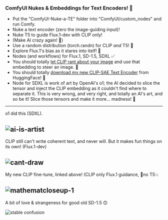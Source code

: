 ### ComfyUI Nukes & Embeddings for Text Encoders! 🤯

- Put the "ComfyUI-Nuke-a-TE" folder into "ComfyUI/custom_nodes" and run Comfy.
- Nuke a text encoder (zero the image-guiding input)!
- Nuke T5 to guide Flux.1-dev with CLIP only!
- (Make AI crazy again! 🤪)
- Use a random distribution (torch.randn) for CLIP *and* T5! 🥳
- Explore Flux.1's bias as it stares into itelf! 👀
- Nodes (and workflows) for Flux.1, SD-1.5, SDXL ✅
- You should totally [let CLIP rant about your image](https://github.com/zer0int/CLIP-gradient-ascent-embeddings) and use that embedding to steer an image. 🤗
- You should totally [download my new CLIP-SAE Text Encoder](https://huggingface.co/zer0int/CLIP-SAE-ViT-L-14) from HuggingFace! 🤗
- Node for SDXL is work of art by OpenAI's o1; the AI decided to slice the tensor and inject the CLIP embedding as it couldn't find where to separate it. This is very wrong, and very right, and totally an AI's art, and so be it! Slice those tensors and make it more... madness! 🤖
------
o1 did this (SDXL).

![ai-is-artist](https://github.com/user-attachments/assets/abb1fbd4-6b90-4904-b5d8-17266e2ac38b)
------
CLIP still can't write coherent text, and never will. But it makes fun things on its own! (Flux.1-dev)

![cant-draw](https://github.com/user-attachments/assets/3a33d1e3-0c50-4b3d-8106-04ea99fd7abf)
------
My new CLIP fine-tune, linked above! (CLIP only Flux.1 guidance, 🚫no T5💥

![mathematcloseup-1](https://github.com/user-attachments/assets/27d13bdd-6553-4d30-a62b-051f1294fbdf)
------
A bit of love & strangeness for good old SD-1.5 🙃

![stable confusion](https://github.com/user-attachments/assets/14319211-66c6-4256-9a12-474824bfad5d)
